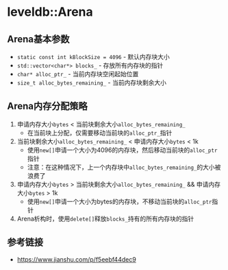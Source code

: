 # leveldb::Arena
## Arena基本参数
- `static const int kBlockSize = 4096` - 默认内存块大小
- `std::vector<char*> blocks_` - 存放所有内存块的指针
- `char* alloc_ptr_` - 当前内存块空闲起始位置
- `size_t alloc_bytes_remaining_` - 当前内存块剩余大小

## Arena内存分配策略
1. 申请内存大小`bytes` < 当前块剩余大小`alloc_bytes_remaining_`
    - 在当前块上分配，仅需要移动当前块的`alloc_ptr_`指针
2. 当前块剩余大小`alloc_bytes_remaining_` < 申请内存大小`bytes` < 1k
    - 使用`new[]`申请一个大小为4096的内存块，然后移动当前块的`alloc_ptr`指针
    - 注意：在这种情况下，上一个内存块中`alloc_bytes_remaining_`的大小被浪费了
3. 申请内存大小`bytes` > 当前块剩余大小`alloc_bytes_remaining_` && 申请内存大小`bytes` > 1k
    - 使用`new[]`申请一个大小为bytes的内存块，不移动当前块的`alloc_ptr`指针
4. Arena析构时，使用`delete[]`释放`blocks_`持有的所有内存块的指针

## 参考链接
- https://www.jianshu.com/p/f5eebf44dec9
